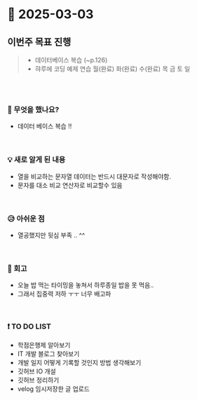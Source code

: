 # 📅 2025-03-03

## 이번주 목표 진행
>- 데이터베이스 복습 (~p.126)
>- 햐루에 코딩 예제 연습 월(완료) 화(완료) 수(완료) 목 금 토 일

<br><br>

### 👀 무엇을 했나요?
- 데이터 베이스 복습 !!


<br>

### 💡 새로 알게 된 내용
- 열을 비교하는 문자열 데이터는 반드시 대문자로 작성해야함.
- 문자를 대소 비교 연산자로 비교할수 있음


<br>

### 😥 아쉬운 점
- 열공했지만 뒷심 부족 .. ^^
<br>

### 💬 회고
- 오늘 밥 먹는 타이밍을 놓쳐서 하루종일 밥을 못 먹음..
- 그래서 집중력 저하 ㅜㅜ 너무 배고파

<br>

### ❗ TO DO LIST
- 학점은행제 알아보기
- IT 개발 블로그 찾아보기
- 개발 일지 어떻게 기록할 것인지 방법 생각해보기
- 깃허브 IO 개설
- 깃허브 정리하기
- velog 임시저장한 글 업로드
